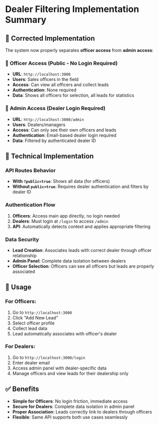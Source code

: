 # Dealer Filtering Implementation Summary

## 🎯 **Corrected Implementation**

The system now properly separates **officer access** from **admin access**:

### 👥 **Officer Access (Public - No Login Required)**
- **URL**: `http://localhost:3000`
- **Users**: Sales officers in the field
- **Access**: Can view all officers and collect leads
- **Authentication**: None required
- **Data**: Shows all officers for selection, all leads for statistics

### 🔐 **Admin Access (Dealer Login Required)**
- **URL**: `http://localhost:3000/admin` 
- **Users**: Dealers/managers
- **Access**: Can only see their own officers and leads
- **Authentication**: Email-based dealer login required
- **Data**: Filtered by authenticated dealer ID

## 🔧 **Technical Implementation**

### API Routes Behavior
- **With `?public=true`**: Shows all data (for officers)
- **Without `public=true`**: Requires dealer authentication and filters by dealer ID

### Authentication Flow
1. **Officers**: Access main app directly, no login needed
2. **Dealers**: Must login at `/login` to access `/admin`
3. **API**: Automatically detects context and applies appropriate filtering

### Data Security
- **Lead Creation**: Associates leads with correct dealer through officer relationship
- **Admin Panel**: Complete data isolation between dealers
- **Officer Selection**: Officers can see all officers but leads are properly associated

## 🚀 **Usage**

### For Officers:
1. Go to `http://localhost:3000`
2. Click "Add New Lead"
3. Select officer profile
4. Collect lead data
5. Lead automatically associates with officer's dealer

### For Dealers:
1. Go to `http://localhost:3000/login`
2. Enter dealer email
3. Access admin panel with dealer-specific data
4. Manage officers and view leads for their dealership only

## ✅ **Benefits**

- **Simple for Officers**: No login friction, immediate access
- **Secure for Dealers**: Complete data isolation in admin panel
- **Proper Association**: Leads correctly link to dealers through officers
- **Flexible**: Same API supports both use cases seamlessly